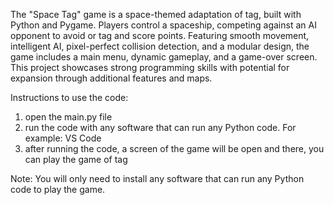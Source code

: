 The "Space Tag" game is a space-themed adaptation of tag, built with Python and Pygame. Players control a spaceship, competing against an AI opponent to avoid or tag and score points. Featuring smooth movement, intelligent AI, pixel-perfect collision detection, and a modular design, the game includes a main menu, dynamic gameplay, and a game-over screen. This project showcases strong programming skills with potential for expansion through additional features and maps.

Instructions to use the code:
1. open the main.py file
2. run the code with any software that can run any Python code. For example: VS Code
3. after running the code, a screen of the game will be open and there, you can play the game of tag

Note: You will only need to install any software that can run any Python code to play the game.

